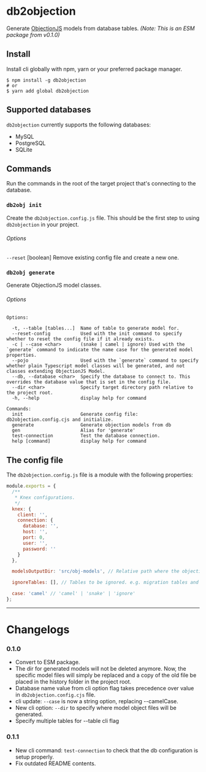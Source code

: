 # db2objection

Generate [ObjectionJS](https://vincit.github.io/objection.js/) models from database tables.
_(Note: This is an ESM package from v0.1.0)_

## Install

Install cli globally with npm, yarn or your preferred package manager.

```shell
$ npm install -g db2objection
# or
$ yarn add global db2objection
```

## Supported databases

`db2objection` currently supports the following databases:

- MySQL
- PostgreSQL
- SQLite

## Commands

Run the commands in the root of the target project that's connecting to the database.

### `db2obj init`

Create the `db2objection.config.js` file. This should be the first step to using `db2objection` in your project.

###### Options

`--reset` [boolean] Remove existing config file and create a new one.

### `db2obj generate`

Generate ObjectionJS model classes.

###### Options

```text
Options:

  -t, --table [tables...]  Name of table to generate model for.
  --reset-config           Used with the init command to specify whether to reset the config file if it already exists.
  -c | --case <char>       (snake | camel | ignore) Used with the `generate` command to indicate the name case for the generated model properties.
  --pojo                   Used with the `generate` command to specify whether plain Typescript model classes will be generated, and not classes extending ObjectionJS Model.
  --db, --database <char>  Specify the database to connect to. This overrides the database value that is set in the config file.
  --dir <char>             Specify target directory path relative to the project root.
  -h, --help               display help for command

Commands:
  init                     Generate config file: db2objection.config.cjs and initialize.
  generate                 Generate objection models from db
  gen                      Alias for 'generate'
  test-connection          Test the database connection.
  help [command]           display help for command
```

## The config file

The `db2objection.config.js` file is a module with the following properties:

```javascript
module.exports = {
  /**
   * Knex configurations.
   */
  knex: {
    client: '',
    connection: {
      database: '',
      host: '',
      port: 0,
      user: '',
      password: ''
    }
  },

  modelsOutputDir: 'src/obj-models', // Relative path where the objection models should be saved.

  ignoreTables: [], // Tables to be ignored. e.g. migration tables and other tables used by frameworks.

  case: 'camel' // 'camel' | 'snake' | 'ignore'
};
```

---

# Changelogs

### 0.1.0

- Convert to ESM package.
- The dir for generated models will not be deleted anymore. Now, the specific model files will simply be replaced
  and a copy of the old file be placed in the history folder in the project root.
- Database name value from cli option flag takes precedence over value in `db2objection.config.cjs` file.
- cli update: `--case` is now a string option, replacing --camelCase.
- New cli option: `--dir` to specify where model object files will be generated.
- Specify multiple tables for --table cli flag

### 0.1.1

- New cli command: `test-connection` to check that the db configuration is setup properly.
- Fix outdated README contents.